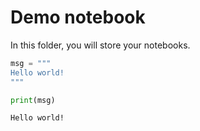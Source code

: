 # Demo notebook

In this folder, you will store your notebooks.


```python
msg = """
Hello world!
"""
```


```python
print(msg)
```

    
    Hello world!
    

